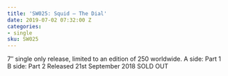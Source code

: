 ```yaml
---
title: 'SW025: Squid – The Dial'
date: 2019-07-02 07:32:00 Z
categories:
- single
sku: SW025
---
```


7″ single only release, limited to an edition of 250 worldwide.
A side: Part 1
B side: Part 2
Released 21st September 2018
SOLD OUT